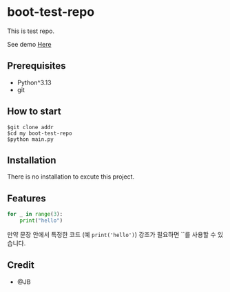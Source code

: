 # boot-test-repo

This is test repo.

See demo [Here](https://www.google.com)

## Prerequisites

- Python^3.13
- git

## How to start

```shell
$git clone addr
$cd my boot-test-repo
$python main.py
```

## Installation

There is no installation to excute this project.

## Features

```python
for _ in range(3):
    print("hello")
```

만약 문장 안에서 특정한 코드 (예 `print('hello')`) 강조가 필요하면 ``를 사용할 수 있습니다.

## Credit

- @JB
